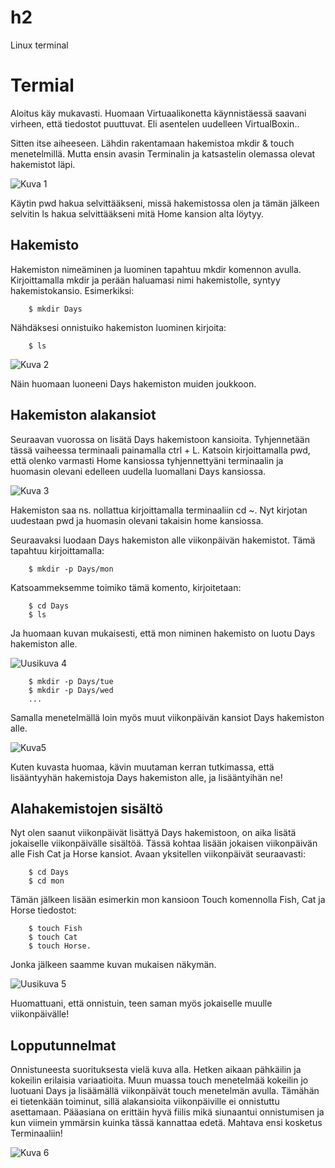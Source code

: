 # h2
Linux terminal

# Termial

Aloitus käy mukavasti. Huomaan Virtuaalikonetta käynnistäessä saavani virheen, että tiedostot puuttuvat. Eli asentelen uudelleen VirtualBoxin..

Sitten itse aiheeseen. Lähdin rakentamaan hakemistoa mkdir & touch menetelmillä. Mutta ensin avasin Terminalin ja katsastelin olemassa olevat hakemistot läpi. 

![Kuva 1](https://user-images.githubusercontent.com/100162043/213856476-d8308e8d-bf2e-4457-9778-a307bf8400a6.jpg)


Käytin pwd hakua selvittääkseni, missä hakemistossa olen ja tämän jälkeen selvitin ls hakua selvittääkseni mitä Home kansion alta löytyy. 

## Hakemisto

Hakemiston nimeäminen ja luominen tapahtuu mkdir komennon avulla. Kirjoittamalla mkdir ja perään haluamasi nimi hakemistolle, syntyy hakemistokansio. Esimerkiksi:

        $ mkdir Days 
        
Nähdäksesi onnistuiko hakemiston luominen kirjoita:

        $ ls
        
![Kuva 2](https://user-images.githubusercontent.com/100162043/213856559-f48e3413-12f7-49be-a02d-01b235879d50.jpg)


Näin huomaan luoneeni Days hakemiston muiden joukkoon. 

## Hakemiston alakansiot

Seuraavan vuorossa on lisätä Days hakemistoon kansioita. Tyhjennetään tässä vaiheessa terminaali painamalla ctrl + L. 
Katsoin kirjoittamalla pwd, että olenko varmasti Home kansiossa tyhjennettyäni terminaalin ja huomasin olevani edelleen uudella luomallani Days kansiossa. 

![Kuva 3](https://user-images.githubusercontent.com/100162043/213856614-8b5029f9-236b-4e57-ab58-178f7192f4c5.jpg)


Hakemiston saa ns. nollattua kirjoittamalla terminaaliin cd ~. Nyt kirjotan uudestaan pwd ja huomasin olevani takaisin home kansiossa. 

Seuraavaksi luodaan Days hakemiston alle viikonpäivän hakemistot. Tämä tapahtuu kirjoittamalla: 

        $ mkdir -p Days/mon

Katsoammeksemme toimiko tämä komento, kirjoitetaan: 

        $ cd Days
        $ ls
        
Ja huomaan kuvan mukaisesti, että mon niminen hakemisto on luotu Days hakemiston alle. 

![Uusikuva 4](https://user-images.githubusercontent.com/100162043/213856694-ea206993-d4e7-450b-a6d6-524effdc0bb5.jpg)




        $ mkdir -p Days/tue
        $ mkdir -p Days/wed
        ...
        
Samalla menetelmällä loin myös muut viikonpäivän kansiot Days hakemiston alle. 

![Kuva5](https://user-images.githubusercontent.com/100162043/213856975-6b3f1c31-c72c-44b3-a70e-76b5b4ca7e7d.jpg)


Kuten kuvasta huomaa, kävin muutaman kerran tutkimassa, että lisääntyyhän hakemistoja Days hakemiston alle, ja lisääntyihän ne!

## Alahakemistojen sisältö

Nyt olen saanut viikonpäivät lisättyä Days hakemistoon, on aika lisätä jokaiselle viikonpäivälle sisältöä. Tässä kohtaa lisään jokaisen viikonpäivän alle
Fish Cat ja Horse kansiot. Avaan yksitellen viikonpäivät seuraavasti: 

        $ cd Days
        $ cd mon
        
Tämän jälkeen lisään esimerkin mon kansioon Touch komennolla Fish, Cat ja Horse tiedostot: 

        $ touch Fish
        $ touch Cat
        $ touch Horse.
        
Jonka jälkeen saamme kuvan mukaisen näkymän. 

![Uusikuva 5](https://user-images.githubusercontent.com/100162043/213857118-7bb0ba04-5537-4ca3-9820-85c002bb021e.jpg)


Huomattuani, että onnistuin, teen saman myös jokaiselle muulle viikonpäivälle!

## Lopputunnelmat

Onnistuneesta suorituksesta vielä kuva alla. Hetken aikaan pähkäilin ja kokeilin erilaisia variaatioita. Muun muassa touch menetelmää kokeilin jo luotuani Days
ja lisäämällä viikonpäivät touch menetelmän avulla. Tämähän ei tietenkään toiminut, sillä alakansioita viikonpäiville ei onnistuttu asettamaan. Pääasiana on 
erittäin hyvä fiilis mikä siunaantui onnistumisen ja kun viimein ymmärsin kuinka tässä kannattaa edetä. Mahtava ensi kosketus Terminaaliin!

![Kuva 6](https://user-images.githubusercontent.com/100162043/213857212-7480a6da-dafc-4179-a321-5f3af2059e3a.jpg)

       

